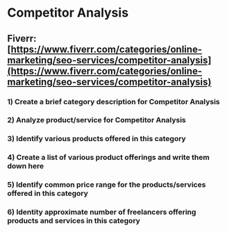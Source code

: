 # Competitor Analysis
## Fiverr: [https://www.fiverr.com/categories/online-marketing/seo-services/competitor-analysis](https://www.fiverr.com/categories/online-marketing/seo-services/competitor-analysis)
### 1) Create a brief category description for Competitor Analysis
### 2) Analyze product/service for Competitor Analysis
### 3) Identify various products offered in this category
### 4) Create a list of various product offerings and write them down here
### 5) Identify common price range for the products/services offered in this category
### 6) Identity approximate number of freelancers offering products and services in this category
